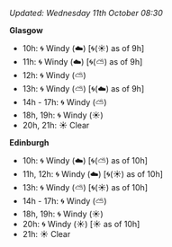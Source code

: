 *Updated: Wednesday 11th October 08:30*

**Glasgow**

* 10h: :cyclone: Windy (:cloud:) [:cyclone:(:sunny:) as of 9h]
* 11h: :cyclone: Windy (:cloud:) [:cyclone:(:partly_sunny:) as of 9h]
* 12h: :cyclone: Windy (:partly_sunny:)
* 13h: :cyclone: Windy (:partly_sunny:) [:cyclone:(:cloud:) as of 9h]
* 14h - 17h: :cyclone: Windy (:partly_sunny:)
* 18h, 19h: :cyclone: Windy (:sunny:)
* 20h, 21h: :sunny: Clear

**Edinburgh**

* 10h: :cyclone: Windy (:cloud:) [:cyclone:(:partly_sunny:) as of 10h]
* 11h, 12h: :cyclone: Windy (:cloud:) [:cyclone:(:sunny:) as of 10h]
* 13h: :cyclone: Windy (:partly_sunny:) [:cyclone:(:sunny:) as of 10h]
* 14h - 17h: :cyclone: Windy (:partly_sunny:)
* 18h, 19h: :cyclone: Windy (:sunny:)
* 20h: :cyclone: Windy (:sunny:) [:sunny: as of 10h]
* 21h: :sunny: Clear
